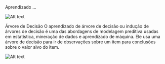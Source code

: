 Aprendizado ... 

![Alt text](https://res.cloudinary.com/dsiexpoig/image/upload/v1718036896/arvore_yzebz3.jpg)

Árvore de Decisão 
O aprendizado de árvore de decisão ou indução de árvores de decisão é uma das abordagens de modelagem preditiva usadas em estatística, mineração de dados e aprendizado de máquina. Ele usa uma árvore de decisão para ir de observações sobre um item para conclusões sobre o valor alvo do item.

![Alt text](https://res.cloudinary.com/dsiexpoig/image/upload/v1718039271/dialog_qsoy8f.jpg)
